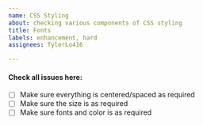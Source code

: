 ```yaml
---
name: CSS Styling
about: checking various components of CSS styling
title: Fonts
labels: enhancement, hard
assignees: TylerLo416

---
```


#### Check all issues here:
- [ ] Make sure everything is centered/spaced as required
- [ ] Make sure the size is as required
- [ ] Make sure fonts and color is as required

